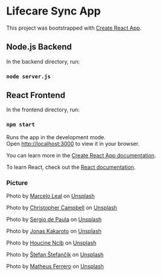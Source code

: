 # Lifecare Sync App

This project was bootstrapped with [Create React App](https://github.com/facebook/create-react-app).

## Node.js Backend

In the backend directory, run:

### `node server.js`

## React Frontend

In the frontend directory, run:

### `npm start`

Runs the app in the development mode.\
Open [http://localhost:3000](http://localhost:3000) to view it in your browser.

You can learn more in the [Create React App documentation](https://facebook.github.io/create-react-app/docs/getting-started).

To learn React, check out the [React documentation](https://reactjs.org/).

### Picture

Photo by <a href="https://unsplash.com/@marceloleal80?utm_source=unsplash&utm_medium=referral&utm_content=creditCopyText">Marcelo Leal</a> on <a href="https://unsplash.com/photos/k7ll1hpdhFA?utm_source=unsplash&utm_medium=referral&utm_content=creditCopyText">Unsplash</a>

Photo by <a href="https://unsplash.com/@chrisjoelcampbell?utm_source=unsplash&utm_medium=referral&utm_content=creditCopyText">Christopher Campbell</a> on <a href="https://unsplash.com/photos/rDEOVtE7vOs?utm_source=unsplash&utm_medium=referral&utm_content=creditCopyText">Unsplash</a>

Photo by <a href="https://unsplash.com/@sspaula?utm_source=unsplash&utm_medium=referral&utm_content=creditCopyText">Sergio de Paula</a> on <a href="https://unsplash.com/photos/c_GmwfHBDzk?utm_source=unsplash&utm_medium=referral&utm_content=creditCopyText">Unsplash</a>

Photo by <a href="https://unsplash.com/@jkakaroto?utm_source=unsplash&utm_medium=referral&utm_content=creditCopyText">Jonas Kakaroto</a> on <a href="https://unsplash.com/photos/mjRwhvqEC0U?utm_source=unsplash&utm_medium=referral&utm_content=creditCopyText">Unsplash</a>

Photo by <a href="https://unsplash.com/@houcinencibphotography?utm_source=unsplash&utm_medium=referral&utm_content=creditCopyText">Houcine Ncib</a> on <a href="https://unsplash.com/photos/B4TjXnI0Y2c?utm_source=unsplash&utm_medium=referral&utm_content=creditCopyText">Unsplash</a>

Photo by <a href="https://unsplash.com/@cikstefan?utm_source=unsplash&utm_medium=referral&utm_content=creditCopyText">Štefan Štefančík</a> on <a href="https://unsplash.com/photos/QXevDflbl8A?utm_source=unsplash&utm_medium=referral&utm_content=creditCopyText">Unsplash</a>

Photo by <a href="https://unsplash.com/@matheusferrero?utm_source=unsplash&utm_medium=referral&utm_content=creditCopyText">Matheus Ferrero</a> on <a href="https://unsplash.com/photos/pg_WCHWSdT8?utm_source=unsplash&utm_medium=referral&utm_content=creditCopyText">Unsplash</a>
